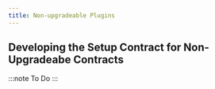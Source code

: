```yaml
---
title: Non-upgradeable Plugins
---
```


## Developing the Setup Contract for Non-Upgradeabe Contracts

:::note
To Do
:::
